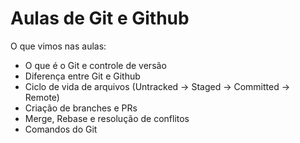 # Aulas de Git e Github



O que vimos nas aulas: 

- O que é o Git e controle de versão
- Diferença entre Git e Github
- Ciclo de vida de arquivos (Untracked → Staged → Committed → Remote)
- Criação de branches e PRs
- Merge, Rebase e resolução de conflitos
- Comandos do Git


